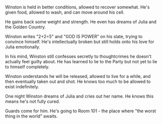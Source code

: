 Winston is held in better conditions, allowed to recover somewhat. He's given food, allowed to wash, and can move around his cell.

He gains back some weight and strength. He even has dreams of Julia and the Golden Country.

Winston writes "2+2=5" and "GOD IS POWER" on his slate, trying to convince himself. He's intellectually broken but still holds onto his love for Julia emotionally.

In his mind, Winston still confesses secretly to thoughtcrimes he doesn't actually feel guilty about. He has learned to lie to the Party but not yet to lie to himself completely.

Winston understands he will be released, allowed to live for a while, and then eventually taken out and shot. He knows too much to be allowed to exist indefinitely.

One night Winston dreams of Julia and cries out her name. He knows this means he's not fully cured.

Guards come for him. He's going to Room 101 - the place where "the worst thing in the world" awaits.
